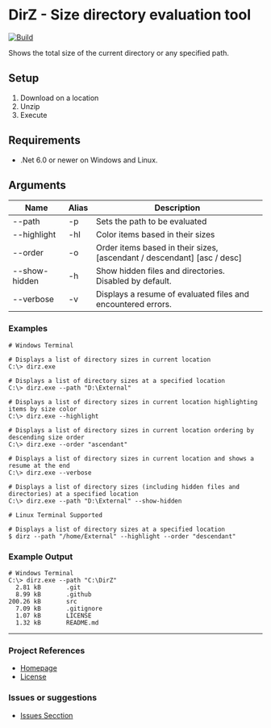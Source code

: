 # DirZ - Size directory evaluation tool 
[![Build](https://github.com/ArtTorres/DirZ/actions/workflows/build.yml/badge.svg)](https://github.com/ArtTorres/DirZ/actions/workflows/build.yml)

Shows the total size of the current directory or any specified path.

## Setup

1. Download on a location
2. Unzip
3. Execute

## Requirements
- .Net 6.0 or newer on Windows and Linux.

## Arguments
| Name | Alias | Description |
| -------- | ------- | ------- |
| --path | -p | Sets the path to be evaluated |
| --highlight | -hl | Color items based in their sizes |
| --order | -o | Order items based in their sizes, [ascendant / descendant] [asc / desc] |
| --show-hidden | -h | Show hidden files and directories. Disabled by default. |
| --verbose | -v | Displays a resume of evaluated files and encountered errors. |

### Examples
``` shell
# Windows Terminal

# Displays a list of directory sizes in current location
C:\> dirz.exe 

# Displays a list of directory sizes at a specified location
C:\> dirz.exe --path "D:\External"

# Displays a list of directory sizes in current location highlighting items by size color
C:\> dirz.exe --highlight

# Displays a list of directory sizes in current location ordering by descending size order
C:\> dirz.exe --order "ascendant"

# Displays a list of directory sizes in current location and shows a resume at the end
C:\> dirz.exe --verbose

# Displays a list of directory sizes (including hidden files and directories) at a specified location
C:\> dirz.exe --path "D:\External" --show-hidden

# Linux Terminal Supported

# Displays a list of directory sizes at a specified location
$ dirz --path "/home/External" --highlight --order "descendant"
```

### Example Output
``` shell
# Windows Terminal
C:\> dirz.exe --path "C:\DirZ"
  2.81 kB       .git
  8.99 kB       .github
200.26 kB       src
  7.09 kB       .gitignore
  1.07 kB       LICENSE
  1.32 kB       README.md
```

---
### Project References
- [Homepage](https://github.com/ArtTorres/DirZ)
- [License](https://github.com/ArtTorres/DirZ/blob/main/LICENSE)

### Issues or suggestions
- [Issues Secction](https://github.com/ArtTorres/DirZ/issues)
